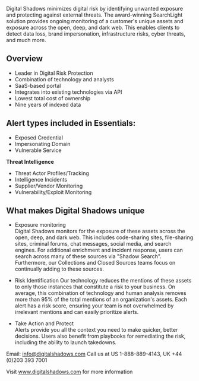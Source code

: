 Digital Shadows minimizes digital risk by identifying unwanted exposure and protecting against external threats. The award-winning SearchLight solution provides ongoing monitoring of a customer's unique assets and exposure across the open, deep, and dark web. This enables clients to detect data loss, brand impersonation, infrastructure risks, cyber threats, and much more.

## Overview
- Leader in Digital Risk Protection
- Combination of technology and analysts
- SaaS-based portal
- Integrates into existing technologies via API
- Lowest total cost of ownership
- Nine years of indexed data

## **Alert types included in Essentials:**

- Exposed Credential
- Impersonating Domain
- Vulnerable Service

**Threat Intelligence**

- Threat Actor Profiles/Tracking
- Intelligence Incidents
- Supplier/Vendor Monitoring
- Vulnerability/Exploit Monitoring

## What makes Digital Shadows unique

- Exposure monitoring  
  Digital Shadows monitors for the exposure of these assets across the open, deep, and dark web. This includes code-sharing sites, file-sharing sites, criminal forums, chat messages, social media, and search engines. For additional enrichment and incident response, users can search across many of these sources via "Shadow Search". Furthermore, our Collections and Closed Sources teams focus on continually adding to these sources.
  
- Risk Identification
  Our technology reduces the mentions of these assets to only those instances that constitute a risk to your business. On average, this combination of technology and human analysis removes more than 95% of the total mentions of an organization's assets. Each alert has a risk score, ensuring your team is not overwhelmed by irrelevant mentions and can easily prioritize alerts. 

- Take Action and Protect  
  Alerts provide you all the context you need to make quicker, better decisions. Users also benefit from playbooks for remediating the risk, including the ability to launch takedowns. 
  
Email: info@digitalshadows.com
Call us at US 1-888-889-4143, UK +44 (0)203 393 7001

Visit www.digitalshadows.com for more information
